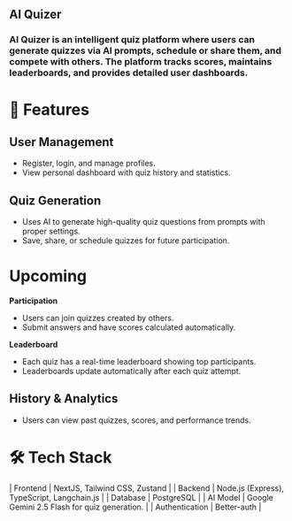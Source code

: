 ## AI Quizer

### AI Quizer is an intelligent quiz platform where users can generate quizzes via AI prompts, schedule or share them, and compete with others. The platform tracks scores, maintains leaderboards, and provides detailed user dashboards.

# 🌟 Features

## User Management

- Register, login, and manage profiles.
- View personal dashboard with quiz history and statistics.

## Quiz Generation

- Uses AI to generate high-quality quiz questions from prompts with proper settings.
- Save, share, or schedule quizzes for future participation.

# Upcoming

**Participation**

- Users can join quizzes created by others.
- Submit answers and have scores calculated automatically.

**Leaderboard**

- Each quiz has a real-time leaderboard showing top participants.
- Leaderboards update automatically after each quiz attempt.

## History & Analytics

- Users can view past quizzes, scores, and performance trends.

# 🛠 Tech Stack

| Frontend | NextJS, Tailwind CSS, Zustand |
| Backend | Node.js (Express), TypeScript, Langchain.js |
| Database | PostgreSQL |
| AI Model | Google Gemini 2.5 Flash for quiz generation. |
| Authentication | Better-auth |

